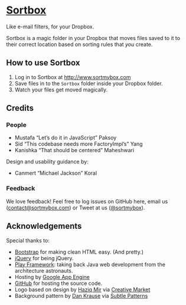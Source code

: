 # [Sortbox][sortbox]

Like e-mail filters, for your Dropbox.

Sortbox is a magic folder in your Dropbox that moves files saved to it to
their correct location based on sorting rules that *you* create.

[sortbox]: http://www.sortmybox.com

## How to use Sortbox

1. Log in to Sortbox at http://www.sortmybox.com
2. Save files in to the <code>Sortbox</code> folder inside your Dropbox folder.
3. Watch your files get moved magically.

## Credits

### People

- Mustafa “Let’s do it in JavaScript” Paksoy
- Sid “This codebase needs more FactoryImpl’s” Yang
- Kanishka “That should be centered” Maheshwari

Design and usability guidance by:

- Canmert “Michael Jackson” Koral

### Feedback

We love feedback! Feel free to log issues on GitHub here, email us
(<contact@sortmybox.com>) or Tweet at us ([@sortmybox][twt]).

[twt]: http://www.twitter.com/sortmybox

## Acknowledgements

Special thanks to:

- [Bootstrap][] for making clean HTML easy. (And pretty.)
- [jQuery][] for being jQuery.
- [Play Framework][play]: taking back Java web development from the architecture astronauts.
- Hosting by [Google App Engine][appengine]
- [GitHub][] for hosting the source code.
- Logo based on design by [Haziq Mir][hm] via [Creative Market][cm]
- Background pattern by [Dan Krause][dan] via [Subtle Patterns][sp]

[cm]: http://creativemarket.com/free-goods
[hm]: https://twitter.com/haziqmir
[sp]: http://subtlepatterns.com/?p=1121
[dan]: http://dankruse.com/
[jQuery]: http://jquery.com/
[Bootstrap]: https://github.com/twitter/bootstrap
[play]: http://www.playframework.org
[GitHub]: https://github.com/mustpax/sortbox
[appengine]: http://appengine.google.com

